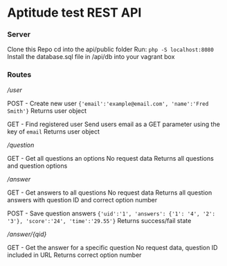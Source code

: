 # Aptitude test REST API

### Server

Clone this Repo
cd into the api/public folder
Run: `php -S localhost:8080`
Install the database.sql file in /api/db into your vagrant box


### Routes

*/user*

POST - Create new user
`{'email':'example@email.com', 'name':'Fred Smith'}`
Returns user object

GET - Find registered user
Send users email as a GET parameter using the key of `email`
Returns user object

*/question*

GET - Get all questions an options
No request data
Returns all questions and question options

*/answer*

GET - Get answers to all questions
No request data
Returns all question answers with question ID and correct option number

POST - Save question answers
`{'uid':'1', 'answers': {'1': '4', '2': '3'}, 'score':'24', 'time':'29.55'}`
Returns success/fail state

*/answer/{qid}*

GET - Get the answer for a specific question
No request data, question ID included in URL
Returns correct option number

